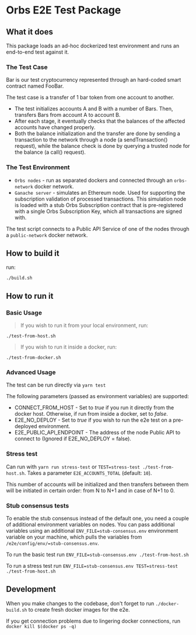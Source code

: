 # Orbs E2E Test Package

## What it does

This package loads an ad-hoc dockerized test environment and runs an end-to-end test against it.

### The Test Case

Bar is our test cryptocurrency represented through an hard-coded smart contract named FooBar.

The test case is a transfer of 1 bar token from one account to another.

* The test initializes accounts A and B with a number of Bars. Then, transfers Bars from account A to account B.
* After each stage, it eventually checks that the balances of the affected accounts have changed properly.
* Both the balance initialization and the transfer are done by sending a transaction to the network through a node (a sendTransaction() request), while the balance check is done by querying a trusted node for the balance (a call() request).

### The Test Environment

* `Orbs nodes` - run as separated dockers and connected through an `orbs-network` docker network.
* `Ganache server` - simulates an Ethereum node. Used for supporting the subscription validation of processed transactions. This simulation node is loaded with a stub Orbs Subscription contract that is pre-registered with a single Orbs Subscription Key, which all transactions are signed with.

The test script connects to a Public API Service of one of the nodes through a `public-network` docker network.

## How to build it

run:

`./build.sh`

## How to run it

### Basic Usage

> If you wish to run it from your local environment, run:

`./test-from-host.sh`

> If you wish to run it inside a docker, run:

`./test-from-docker.sh`

### Advanced Usage

The test can be run directly via `yarn test`

The following parameters (passed as environment variables) are supported:
- CONNECT_FROM_HOST - Set to *true* if you run it directly from the docker host. Otherwise, if run from inside a docker, set to *false*.
- E2E_NO_DEPLOY - Set to *true* if you wish to run the e2e test on a pre-deployed environment.
- E2E_PUBLIC_API_ENDPOINT - The address of the node Public API to connect to (Ignored if E2E_NO_DEPLOY = false).

### Stress test

Can run with `yarn run stress-test` or `TEST=stress-test ./test-from-host.sh`. Takes a parameter `E2E_ACCOUNTS_TOTAL` (default: `10`).

This number of accounts will be initialized and then transfers between them will be initiated in certain order: from N to N+1 and in case of N+1 to 0.

### Stub consensus tests

To enable the stub consensus instead of the default one, you need a couple of additional environment variables on nodes. You can pass additional variables using an additional `ENV_FILE=stub-consensus.env` environment variable on your machine, which pulls the variables from `/e2e/config/env/=stub-consensus.env`.

To run the basic test run `ENV_FILE=stub-consensus.env ./test-from-host.sh`

To run a stress test run `ENV_FILE=stub-consensus.env TEST=stress-test ./test-from-host.sh`

## Development

When you make changes to the codebase, don't forget to run `./docker-build.sh` to create fresh docker images for the e2e.

If you get connection problems due to lingering docker connections, run `docker kill $(docker ps -q)`

